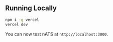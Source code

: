 
## Running Locally

```bash
npm i -g vercel
vercel dev
```

You can now test nATS at `http://localhost:3000`.

